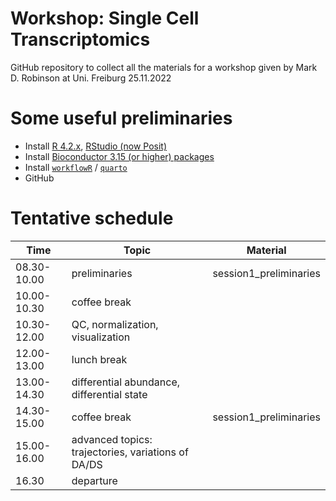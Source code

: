 # Workshop: Single Cell Transcriptomics

GitHub repository to collect all the materials for a workshop given by Mark D. Robinson at Uni. Freiburg 25.11.2022

# Some useful preliminaries

- Install [R 4.2.x](https://ftp.fau.de/cran/), [RStudio (now Posit)](https://posit.co/download/rstudio-desktop/)
- Install [Bioconductor 3.15 (or higher) packages](https://bioconductor.org/install/)
- Install [`workflowR`](https://github.com/workflowr/workflowr) / [`quarto`](https://quarto.org/docs/get-started/hello/rstudio.html)
- GitHub

# Tentative schedule

| Time  | Topic | Material |
| --- |  --- | --- |
| 08.30-10.00  | preliminaries | session1_preliminaries |
| 10.00-10.30  | coffee break |  |
| 10.30-12.00  | QC, normalization, visualization |  |
| 12.00-13.00  | lunch break |  |
| 13.00-14.30  | differential abundance, differential state |  |
| 14.30-15.00  | coffee break | session1_preliminaries |
| 15.00-16.00  | advanced topics: trajectories, variations of DA/DS |
| 16.30  | departure | |
